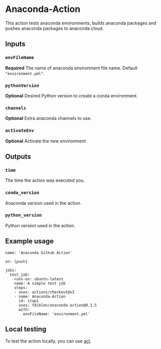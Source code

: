# Anaconda-Action

This action tests anaconda environments, builds anaconda packages and pushes anaconda packages to anaconda cloud.

## Inputs

### `envFileName`

**Required** The name of anaconda environment file name. Default `"environment.yml"`.

### `pythonVersion`

**Optional** Desired Python version to create a conda environment.

### `channels`

**Optional** Extra anaconda channels to use.


### `activateEnv`

**Optional** Activate the new environment

## Outputs

### `time`

The time the action was executed you.

### `conda_version`

Anaconda version used in the action.

### `python_version`

Python version used in the action.

## Example usage

```workflow
name: 'Anaconda Github Action'

on: [push]

jobs:
  test_job:
    runs-on: ubuntu-latest
    name: A simple test job
    steps:
    - uses: actions/checkout@v2
    - name: Anaconda-Action
      id: step1
      uses: fdiblen/anaconda-action@0.1.5
      with:
        envFileName: 'environment.yml'
```

## Local testing
To test the action locally, you can use [act](https://github.com/nektos/act).